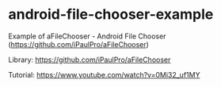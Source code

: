 # android-file-chooser-example
Example of aFileChooser - Android File Chooser (https://github.com/iPaulPro/aFileChooser)

Library: https://github.com/iPaulPro/aFileChooser

Tutorial: https://www.youtube.com/watch?v=0Mi32_uf1MY
